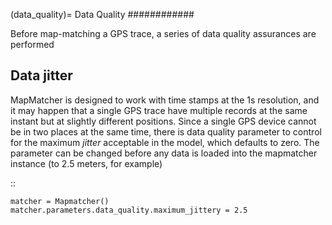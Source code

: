 (data_quality)=
Data Quality
############

Before map-matching a GPS trace, a series of data quality assurances are performed


Data jitter
-----------

MapMatcher is designed to work with time stamps at the 1s resolution, and it 
may happen that a single GPS trace have multiple records at the same instant
but at slightly different positions. Since a single GPS device cannot be 
in two places at the same time, there is data quality parameter to control for
the maximum *jitter* acceptable in the model, which defaults to zero.
The parameter can be changed before any data is loaded into the mapmatcher
instance (to 2.5 meters, for example)

::

    matcher = Mapmatcher()
    matcher.parameters.data_quality.maximum_jittery = 2.5
